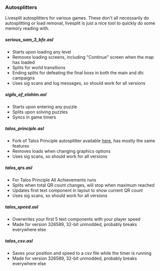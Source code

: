 ### Autosplitters
Livesplit autosplitters for various games.
These don't all necessarily do autosplitting or load removal, livesplit is just a nice tool to quickly do some memory reading with.

##### serious_sam_3_bfe.asl
- Starts upon loading any level
- Removes loading screens, including "Continue" screen when the map has loaded
- Splits for world transitions
- Ending splits for defeating the final boss in both the main and dlc campaigns
- Uses sig scans and log messages, so should work for all versions

##### sigils_of_elohim.asl
- Starts upon entering any puzzle
- Splits upon solving puzzles
- Syncs in game timers

##### talos_principle.asl
- Fork of Talos Principle autosplitter available [here](https://github.com/jbzdarkid/Autosplitters/blob/master/LiveSplit.TheTalosPrinciple.asl), has mostly the same features
- Removes loads when changing graphics options
- Uses sig scans, so should work for all versions

##### talos_qrs.asl
- For Talos Principle All Achievements runs
- Splits when total QR count changes, will stop when maximum reached
- Updates first text component in layout to show current QR count
- Uses sig scans, so should work for all versions

##### talos_speed.asl
- Overwrites your first 5 text components with your player speed
- Made for version 326589, 32-bit unmodded, probably breaks everywhere else

##### talos_csv.asl
- Saves your position and speed to a csv file while the timer is running
- Made for version 326589, 32-bit unmodded, probably breaks everywhere else
